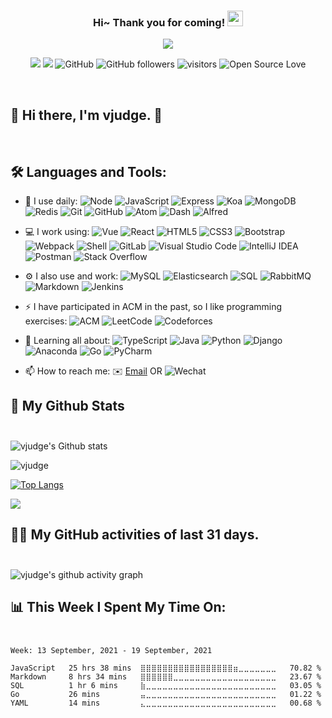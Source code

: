 <!--
<hr>
**vjudge/vjudge** is a ✨ _special_ ✨ repository because its `README.md` (this file) appears on your GitHub profile.

Here are some ideas to get you started:

- 🔭 I’m currently working on ...
- 🌱 I’m currently learning ...
- 👯 I’m looking to collaborate on ...
- 🤔 I’m looking for help with ...
- 💬 Ask me about ...
- 📫 How to reach me: ...
- 😄 Pronouns: ...
- ⚡ Fun fact: ...
-->

<h3 align="center">
    Hi~ Thank you for coming!
    <img src="https://media.giphy.com/media/hvRJCLFzcasrR4ia7z/giphy.gif" width="25px">
</h3>

<!-- Typing SVG - https://github.com/DenverCoder1/readme-typing-svg -->
<!-- Typing SVG Fast Demo - https://readme-typing-svg.herokuapp.com/demo/ -->
<p align="center">
    <img src="https://readme-typing-svg.herokuapp.com?color=e65e2a&width=380&height=45&lines=Full+Stack+developer;Self-taught+Code+Designer;Always+learning+new+things">
</p>

<p align="center">
    <img src="https://img.shields.io/badge/gender-%F0%9F%A4%B5-critical">
    <a href="https://vjudge.com" target="_blank"><img src="https://img.shields.io/badge/website-vjudge.com-orange"></a>
    <!-- https://visitor-badge.glitch.me/ -->
    <img src="https://img.shields.io/badge/dynamic/json?logo=github&label=GitHub&labelColor=495867&color=495867&query=%24.data.totalSubs&url=https%3A%2F%2Fapi.spencerwoo.com%2Fsubstats%2F%3Fsource%3Dgithub%26queryKey%3Dhayschan&style=flat-square" alt="GitHub">
    <img alt="GitHub followers" src="https://img.shields.io/github/followers/vjudge?style=social" />
    <img src="https://visitor-badge.glitch.me/badge?page_id=vjudge.vjudge" alt="visitors">
    <img src="https://badges.frapsoft.com/os/v1/open-source.svg?v=102" alt="Open Source Love">
</p>

<br/>

## 🎉 Hi there, I'm vjudge. 👋
<br />

## 🛠️ **Languages and Tools:**
<!-- https://github.com/simple-icons/simple-icons/blob/develop/slugs.md -->
- 🚀 I use daily:
  ![Node](https://img.shields.io/badge/-Node.JS-black?style=for-the-badge&logo=Node.js)
  ![JavaScript](https://img.shields.io/badge/-JavaScript-black?style=for-the-badge&logo=javascript)
  ![Express](https://img.shields.io/badge/-Express.JS-c7b198?style=for-the-badge&logo=Express.JS)
  ![Koa](https://img.shields.io/badge/-MongoDB-black?style=for-the-badge&logo=koa)
  ![MongoDB](https://img.shields.io/badge/-MongoDB-black?style=for-the-badge&logo=mongodb)
  ![Redis](https://img.shields.io/badge/redis-%23c83d2e.svg?style=for-the-badge&logo=redis&logoColor=white)
  ![Git](https://img.shields.io/badge/-Git-black?style=for-the-badge&logo=git)
  ![GitHub](https://img.shields.io/badge/-GitHub-181717?style=for-the-badge&logo=github)
  ![Atom](https://img.shields.io/badge/-Atom-blasck?style=for-the-badge&logo=atom)
  ![Dash](https://img.shields.io/badge/-Dash-blasck?style=for-the-badge&logo=dash)
  ![Alfred](https://img.shields.io/badge/-Alfred-blasck?style=for-the-badge&logo=alfred)
- 💻 I work using:
  ![Vue](https://img.shields.io/badge/Vue%20-%232b3847.svg?style=for-the-badge&logo=vue.js)
  ![React](https://img.shields.io/badge/-React-3b2e5a?style=for-the-badge&logo=react)
  ![HTML5](https://img.shields.io/badge/-HTML5-E34F26?style=for-the-badge&logo=html5&logoColor=white)
  ![CSS3](https://img.shields.io/badge/-CSS3-1572B6?style=for-the-badge&logo=css3)
  ![Bootstrap](https://img.shields.io/badge/-Bootstrap-563D7C?style=for-the-badge&logo=bootstrap)
  ![Webpack](https://img.shields.io/badge/Webpack%20-%232b3847.svg?style=for-the-badge&logo=webpack)
  ![Shell](https://img.shields.io/badge/-Shell-blasck?style=for-the-badge&logo=Shell)
  ![GitLab](https://img.shields.io/badge/-GitLab-FCA121?style=for-the-badge&logo=gitlab)
  ![Visual Studio Code](https://img.shields.io/badge/-VS%20Code-007ACC?style=for-the-badge&logo=visual-studio-code)
  ![IntelliJ IDEA](https://img.shields.io/badge/-IntelliJ%20IDEA-007ACC?style=for-the-badge&logo=intellijidea)
  ![Postman](https://img.shields.io/badge/Postman-FF6C37?style=for-the-badge&logo=postman&logoColor=white)
  ![Stack Overflow](https://img.shields.io/badge/-Stack%20Overflow-FE7A16?style=for-the-badge&logo=stack-overflow&logoColor=white)
- ⚙️ I also use and work:
  ![MySQL](https://img.shields.io/badge/MySQL-%2300f.svg?style=for-the-badge&logo=mysql&logoColor=white)
  ![Elasticsearch](https://img.shields.io/badge/Elasticsearch-%2395e0d1.svg?style=for-the-badge&logo=elastic&logoColor=white)
  ![SQL](https://img.shields.io/badge/SQL%20-%23025E8C.svg?style=for-the-badge&logo=sql&logoColor=white)
  ![RabbitMQ](https://img.shields.io/badge/RabbitMQ%20-%23025E8C.svg?style=for-the-badge&logo=rabbitmq&logoColor=white)
  ![Markdown](https://img.shields.io/badge/Markdown-%23000000.svg?style=for-the-badge&logo=markdown&logoColor=white)
  ![Jenkins](https://img.shields.io/badge/-Jenkins-black?style=for-the-badge&logo=Jenkins)
- ⚡ I have participated in ACM in the past, so I like programming exercises:
  ![ACM](https://img.shields.io/badge/-ACM-3f4441?style=for-the-badge&logo=acm)
  ![LeetCode](https://img.shields.io/badge/-LeetCode-3f4441?style=for-the-badge&logo=leetCode)
  ![Codeforces](https://img.shields.io/badge/-Codeforces-3f4441?style=for-the-badge&logo=codeforces)
- 🌱 Learning all about:
  ![TypeScript](https://img.shields.io/badge/-TypeScript-3f4441?style=for-the-badge&logo=typescript)
  ![Java](https://img.shields.io/badge/-java-3f4441?style=for-the-badge&logo=java)
  ![Python](https://img.shields.io/badge/Python-FFD43B?style=for-the-badge&logo=python)
  ![Django](https://img.shields.io/badge/-Django-092E20?style=for-the-badge&logo=Django)
  ![Anaconda](https://img.shields.io/badge/-Anaconda-092E20?style=for-the-badge&logo=anaconda)
  ![Go](https://img.shields.io/badge/-Go-092E20?style=for-the-badge&logo=go)
  ![PyCharm](https://img.shields.io/badge/-PyCharm-092E20?style=for-the-badge&logo=pycharm)

- 📫 How to reach me:
  ✉️ [Email](mailto:gradonday@gmail.com) OR ![Wechat](https://img.shields.io/badge/1156638549%20-%23.svg?logo=wechat&logoColor=white)


<!-- START NEW SECTION -->

## 🔭 **My Github Stats** <br /> <br />

<!-- <img src="https://github-readme-stats.vercel.app/api/?username=vjudge&theme=bear&show_icons=true&count_private=true" alt="vjudge's GitHub Stats"> -->

![vjudge's Github stats](https://github-readme-stats.vercel.app/api?username=vjudge&show_icons=true&theme=bear&hide_title=false)

![vjudge](https://github-readme-streak-stats.herokuapp.com/?user=vjudge&theme=dark)

[![Top Langs](https://github-readme-stats.vercel.app/api/top-langs/?username=vjudge&show_icons=true&card_width=450&theme=radical&layout=compact&langs_count=10&hide_title=true)](https://github.com/vjudge)

![](https://github-profile-summary-cards.vercel.app/api/cards/profile-details?username=vjudge&theme=monokai)



<!-- https://github.com/ashutosh00710/github-readme-activity-graph -->
 ## 👨‍💻 **My GitHub activities of last 31 days.** <br /> <br />

![vjudge's github activity graph](https://activity-graph.herokuapp.com/graph?username=vjudge&theme=react-dark&area=true&custom_title=vjudge's%20Graph)



<!-- waka readme - https://github.com/athul/waka-readme -->
## 📊 **This Week I Spent My Time On:** <br /><br />

<!--START_SECTION:waka-->
```text
Week: 13 September, 2021 - 19 September, 2021

JavaScript   25 hrs 38 mins  ⣿⣿⣿⣿⣿⣿⣿⣿⣿⣿⣿⣿⣿⣿⣿⣿⣿⣶⣀⣀⣀⣀⣀⣀⣀   70.82 % 
Markdown     8 hrs 34 mins   ⣿⣿⣿⣿⣿⣿⣀⣀⣀⣀⣀⣀⣀⣀⣀⣀⣀⣀⣀⣀⣀⣀⣀⣀⣀   23.67 % 
SQL          1 hr 6 mins     ⣷⣀⣀⣀⣀⣀⣀⣀⣀⣀⣀⣀⣀⣀⣀⣀⣀⣀⣀⣀⣀⣀⣀⣀⣀   03.05 % 
Go           26 mins         ⣤⣀⣀⣀⣀⣀⣀⣀⣀⣀⣀⣀⣀⣀⣀⣀⣀⣀⣀⣀⣀⣀⣀⣀⣀   01.22 % 
YAML         14 mins         ⣄⣀⣀⣀⣀⣀⣀⣀⣀⣀⣀⣀⣀⣀⣀⣀⣀⣀⣀⣀⣀⣀⣀⣀⣀   00.68 % 
```
<!--END_SECTION:waka-->
